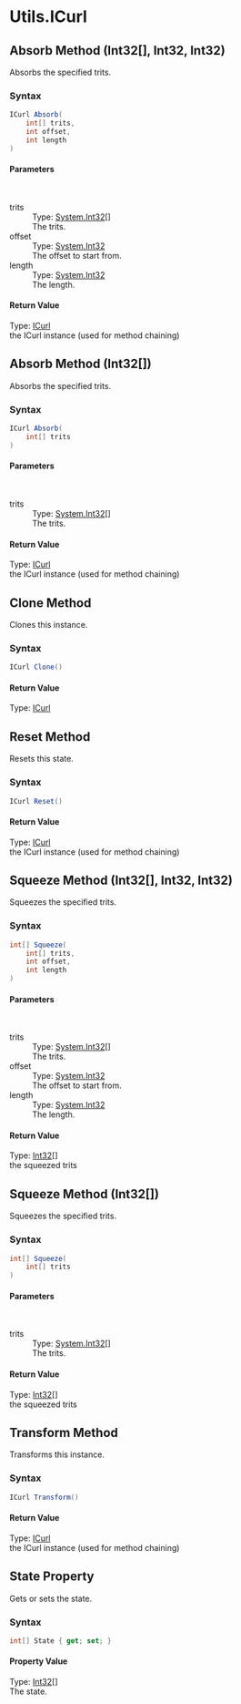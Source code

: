 # Utils.ICurl
## Absorb Method (Int32[], Int32, Int32)
 

Absorbs the specified trits.



### Syntax


```cs
ICurl Absorb(
	int[] trits,
	int offset,
	int length
)
```


#### Parameters
&nbsp;<dl><dt>trits</dt><dd>Type: <a href="http://msdn2.microsoft.com/en-us/library/td2s409d" target="_blank">System.Int32</a>[]<br />The trits.</dd><dt>offset</dt><dd>Type: <a href="http://msdn2.microsoft.com/en-us/library/td2s409d" target="_blank">System.Int32</a><br />The offset to start from.</dd><dt>length</dt><dd>Type: <a href="http://msdn2.microsoft.com/en-us/library/td2s409d" target="_blank">System.Int32</a><br />The length.</dd></dl>

#### Return Value
Type: <a href="T_Iota_Lib_CSharp_Api_Utils_ICurl">ICurl</a><br />the ICurl instance (used for method chaining)


## Absorb Method (Int32[])
 

Absorbs the specified trits.



### Syntax


```cs
ICurl Absorb(
	int[] trits
)
```


#### Parameters
&nbsp;<dl><dt>trits</dt><dd>Type: <a href="http://msdn2.microsoft.com/en-us/library/td2s409d" target="_blank">System.Int32</a>[]<br />The trits.</dd></dl>

#### Return Value
Type: <a href="T_Iota_Lib_CSharp_Api_Utils_ICurl">ICurl</a><br />the ICurl instance (used for method chaining)


## Clone Method 
 

Clones this instance.



### Syntax


```cs
ICurl Clone()
```


#### Return Value
Type: <a href="T_Iota_Lib_CSharp_Api_Utils_ICurl">ICurl</a><br />


## Reset Method 
 

Resets this state.



### Syntax


```cs
ICurl Reset()
```


#### Return Value
Type: <a href="T_Iota_Lib_CSharp_Api_Utils_ICurl">ICurl</a><br />the ICurl instance (used for method chaining)


## Squeeze Method (Int32[], Int32, Int32)
 

Squeezes the specified trits.



### Syntax


```cs
int[] Squeeze(
	int[] trits,
	int offset,
	int length
)
```


#### Parameters
&nbsp;<dl><dt>trits</dt><dd>Type: <a href="http://msdn2.microsoft.com/en-us/library/td2s409d" target="_blank">System.Int32</a>[]<br />The trits.</dd><dt>offset</dt><dd>Type: <a href="http://msdn2.microsoft.com/en-us/library/td2s409d" target="_blank">System.Int32</a><br />The offset to start from.</dd><dt>length</dt><dd>Type: <a href="http://msdn2.microsoft.com/en-us/library/td2s409d" target="_blank">System.Int32</a><br />The length.</dd></dl>

#### Return Value
Type: <a href="http://msdn2.microsoft.com/en-us/library/td2s409d" target="_blank">Int32</a>[]<br />the squeezed trits


## Squeeze Method (Int32[])
 

Squeezes the specified trits.



### Syntax


```cs
int[] Squeeze(
	int[] trits
)
```


#### Parameters
&nbsp;<dl><dt>trits</dt><dd>Type: <a href="http://msdn2.microsoft.com/en-us/library/td2s409d" target="_blank">System.Int32</a>[]<br />The trits.</dd></dl>

#### Return Value
Type: <a href="http://msdn2.microsoft.com/en-us/library/td2s409d" target="_blank">Int32</a>[]<br />the squeezed trits


## Transform Method 
 

Transforms this instance.



### Syntax


```cs
ICurl Transform()
```


#### Return Value
Type: <a href="T_Iota_Lib_CSharp_Api_Utils_ICurl">ICurl</a><br />the ICurl instance (used for method chaining)


## State Property 
 

Gets or sets the state.



### Syntax


```cs
int[] State { get; set; }
```


#### Property Value
Type: <a href="http://msdn2.microsoft.com/en-us/library/td2s409d" target="_blank">Int32</a>[]<br />The state.


